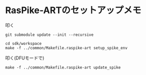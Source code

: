 # RasPike-ARTのセットアップメモ

叩く

`git submodule update --init --recursive`

```shell
cd sdk/workspace
make -f ../common/Makefile.raspike-art setup_spike_env
```

叩く(DFUモードで)

```shell
make -f ../common/Makefile.raspike-art update_spike
```
